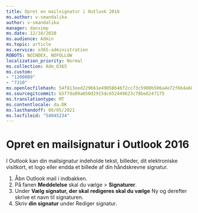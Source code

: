 ```yaml
---
title: Opret en mailsignatur i Outlook 2016
ms.author: v-smandalika
author: v-smandalika
manager: dansimp
ms.date: 12/18/2020
ms.audience: Admin
ms.topic: article
ms.service: o365-administration
ROBOTS: NOINDEX, NOFOLLOW
localization_priority: Normal
ms.collection: Adm_O365
ms.custom:
- "1200009"
- "7310"
ms.openlocfilehash: 54f813eed229661e49058b46f2cc73c5900b506a4e72f6b4a6818603f18dbd29
ms.sourcegitcommit: b5f7da89a650d2915dc652449623c78be6247175
ms.translationtype: MT
ms.contentlocale: da-DK
ms.lasthandoff: 08/05/2021
ms.locfileid: "54045234"
---
```

# <a name="create-an-email-signature-in-outlook-2016"></a>Opret en mailsignatur i Outlook 2016

I Outlook kan din mailsignatur indeholde tekst, billeder, dit elektroniske visitkort, et logo eller endda et billede af din håndskrevne signatur.

1. Åbn Outlook mail i indbakken.
2. På fanen **Meddelelse** skal du vælge   >  **Signaturer**.
3. Under **Vælg signatur, der skal** **redigeres skal du vælge** Ny og derefter skrive et navn til signaturen.
4. Skriv **din signatur** under Rediger signatur.
